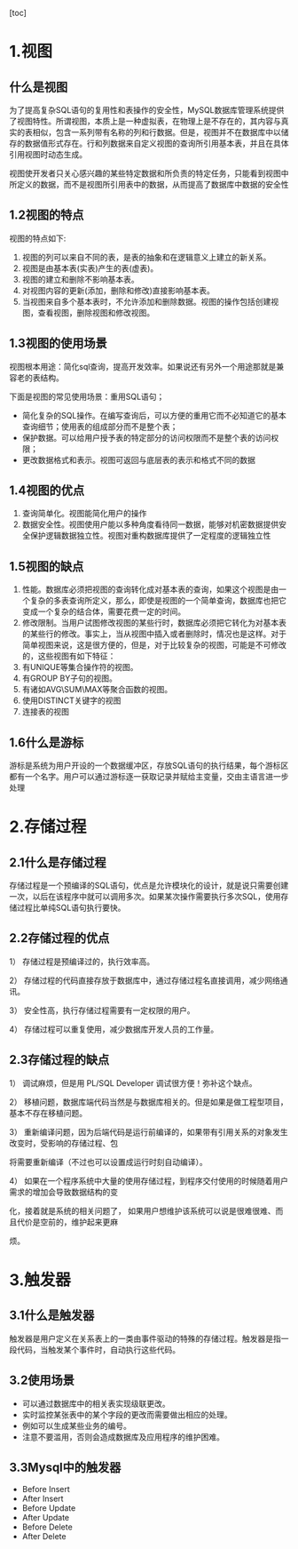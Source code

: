 [toc]

# 1.视图

## 什么是视图

为了提高复杂SQL语句的复用性和表操作的安全性，MySQL数据库管理系统提供了视图特性。所谓视图，本质上是一种虚拟表，在物理上是不存在的，其内容与真实的表相似，包含一系列带有名称的列和行数据。但是，视图并不在数据库中以储存的数据值形式存在。行和列数据来自定义视图的查询所引用基本表，并且在具体引用视图时动态生成。

视图使开发者只关心感兴趣的某些特定数据和所负责的特定任务，只能看到视图中所定义的数据，而不是视图所引用表中的数据，从而提高了数据库中数据的安全性

## 1.2视图的特点

视图的特点如下:

1. 视图的列可以来自不同的表，是表的抽象和在逻辑意义上建立的新关系。
2. 视图是由基本表(实表)产生的表(虚表)。
3. 视图的建立和删除不影响基本表。
4. 对视图内容的更新(添加，删除和修改)直接影响基本表。
5. 当视图来自多个基本表时，不允许添加和删除数据。视图的操作包括创建视图，查看视图，删除视图和修改视图。

## 1.3视图的使用场景

视图根本用途：简化sql查询，提高开发效率。如果说还有另外一个用途那就是兼容老的表结构。

下面是视图的常见使用场景：重用SQL语句；

- 简化复杂的SQL操作。在编写查询后，可以方便的重用它而不必知道它的基本查询细节；使用表的组成部分而不是整个表；
- 保护数据。可以给用户授予表的特定部分的访问权限而不是整个表的访问权限；
- 更改数据格式和表示。视图可返回与底层表的表示和格式不同的数据

## 1.4视图的优点

1. 查询简单化。视图能简化用户的操作
2. 数据安全性。视图使用户能以多种角度看待同一数据，能够对机密数据提供安全保护逻辑数据独立性。视图对重构数据库提供了一定程度的逻辑独立性

## 1.5视图的缺点

1. 性能。数据库必须把视图的查询转化成对基本表的查询，如果这个视图是由一个复杂的多表查询所定义，那么，即使是视图的一个简单查询，数据库也把它变成一个复杂的结合体，需要花费一定的时间。
2. 修改限制。当用户试图修改视图的某些行时，数据库必须把它转化为对基本表的某些行的修改。事实上，当从视图中插入或者删除时，情况也是这样。对于简单视图来说，这是很方便的，但是，对于比较复杂的视图，可能是不可修改的，这些视图有如下特征：
  1. 有UNIQUE等集合操作符的视图。
  2. 有GROUP BY子句的视图。
  3. 有诸如AVG\SUM\MAX等聚合函数的视图。
  4. 使用DISTINCT关键字的视图
  5. 连接表的视图

## 1.6什么是游标

游标是系统为用户开设的一个数据缓冲区，存放SQL语句的执行结果，每个游标区都有一个名字。用户可以通过游标逐一获取记录并赋给主变量，交由主语言进一步处理

# 2.存储过程

## 2.1什么是存储过程

存储过程是一个预编译的SQL语句，优点是允许模块化的设计，就是说只需要创建一次，以后在该程序中就可以调用多次。如果某次操作需要执行多次SQL，使用存储过程比单纯SQL语句执行要快。

## 2.2存储过程的优点

1） 存储过程是预编译过的，执行效率高。

2） 存储过程的代码直接存放于数据库中，通过存储过程名直接调用，减少网络通讯。

3） 安全性高，执行存储过程需要有一定权限的用户。

4） 存储过程可以重复使用，减少数据库开发人员的工作量。

## 2.3存储过程的缺点

1） 调试麻烦，但是用 PL/SQL Developer 调试很方便！弥补这个缺点。

2） 移植问题，数据库端代码当然是与数据库相关的。但是如果是做工程型项目，基本不存在移植问题。

3） 重新编译问题，因为后端代码是运行前编译的，如果带有引用关系的对象发生改变时，受影响的存储过程、包

将需要重新编译（不过也可以设置成运行时刻自动编译）。

4） 如果在一个程序系统中大量的使用存储过程，到程序交付使用的时候随着用户需求的增加会导致数据结构的变

化，接着就是系统的相关问题了， 如果用户想维护该系统可以说是很难很难、而且代价是空前的，维护起来更麻

烦。

# 3.触发器

## 3.1什么是触发器

触发器是用户定义在关系表上的一类由事件驱动的特殊的存储过程。触发器是指一段代码，当触发某个事件时，自动执行这些代码。

## 3.2使用场景

- 可以通过数据库中的相关表实现级联更改。
- 实时监控某张表中的某个字段的更改而需要做出相应的处理。
- 例如可以生成某些业务的编号。
- 注意不要滥用，否则会造成数据库及应用程序的维护困难。

## 3.3Mysql中的触发器

- Before Insert
- After Insert
- Before Update
- After Update
- Before Delete
- After Delete